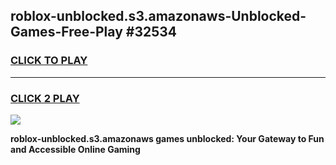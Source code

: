 
## roblox-unblocked.s3.amazonaws-Unblocked-Games-Free-Play #32534
<h3>
<a href="https://us.freeplayer.one?title=roblox-unblocked.s3.amazonaws&ref=9M">CLICK TO PLAY</a></h3>
<hr>

<h3>
<a href="https://us.freeplayer.one?title=roblox-unblocked.s3.amazonaws&ref=9M">CLICK 2 PLAY</a>
  
</h3>

<a href="https://us.freeplayer.one?title=roblox-unblocked.s3.amazonaws&ref=9M"><img src="https://clearcache.store/games.png"></a>


**roblox-unblocked.s3.amazonaws games unblocked: Your Gateway to Fun and Accessible Online Gaming**
